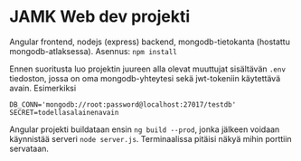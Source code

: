 # JAMK Web dev projekti

Angular frontend, nodejs (express) backend, mongodb-tietokanta (hostattu mongodb-atlaksessa).
Asennus: `npm install`

Ennen suoritusta luo projektin juureen alla olevat muuttujat sisältävän `.env` tiedoston, jossa on oma mongodb-yhteytesi sekä jwt-tokeniin käytettävä avain. Esimerkiksi

`DB_CONN='mongodb://root:password@localhost:27017/testdb'`\
`SECRET=todellasalainenavain`

Angular projekti buildataan ensin `ng build --prod`, jonka jälkeen voidaan käynnistää serveri `node server.js`.
Terminaalissa pitäisi näkyä mihin porttiin servataan.
